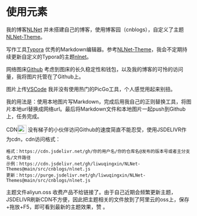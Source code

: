# 使用元素

<tag>我的博客</tag><cnt>[NLNet](https://www.cnblogs.com/liwuqingxin/)</cnt> 并未搭建自己的博客，使用博客园（cnblogs），自定义了主题[NLNet-Theme](https://github.com/liwuqingxin/NLNet-Themes)。

<tag>写作工具</tag><cnt>[Typora](https://www.typora.io/)</cnt> 优秀的Markdown编辑器。参考[NLNet-Theme](https://github.com/liwuqingxin/NLNet-Themes)，我会不定期持续更新自定义的Typora的主题[nlnet](https://github.com/liwuqingxin/NLNet-Themes)。

<tag>网络图床</tag><cnt>[Github](https://github.com/liwuqingxin/nlnet-blogs)</cnt> 考虑到图床的长久稳定性和钱包，以及我的博客的可怜的访问量，我将图片托管在了Github上。

<tag>图片上传</tag><cnt>[VSCode](https://code.visualstudio.com/)</cnt> 我并没有使用热门的PicGo工具，个人感觉用起来别扭。

我的用法是：使用本地图片写Markdown，完成后用我自己的正则替换工具，将图片本地url替换成网络url。最后将Markdown文件和本地图片一起push到Github上，任务完成。

<tag>CDN</tag><cnt><img src="https://cdn.jsdelivr.net/www.jsdelivr.com/2e32e3fa6bdf98d47bd71e78b3b9b051e3119f8f/img/logo-horizontal.svg" style="height:24px;margin:0 0 4px 0;vertical-align: middle;"/></cnt> 没有梯子的小伙伴访问Github的速度简直不能忍受，使用JSDELIVR作为cdn，cdn访问格式：

```
格式：https://cdn.jsdelivr.net/gh/你的用户名/你的仓库名@发布的版本号或者主分支名/文件路径
示例：https://cdn.jsdelivr.net/gh/liwuqingxin/NLNet-Themes@main/src/cnblogs/nlnet.js
更新：https://purge.jsdelivr.net/gh/liwuqingxin/NLNet-Themes@main/src/cnblogs/nlnet.js
```

<tag>主题文件</tag><cnt>aliyun.oss</cnt> 收费产品不给链接了。由于自己近期会频繁更新主题，JSDELIVR刷新CDN不方便，因此把主题相关的文件放到了阿里云的oss上，保存+拖放+F5，即可看到最新的主题效果，赞<i id="smile" class="icon" size="32"> </i>。